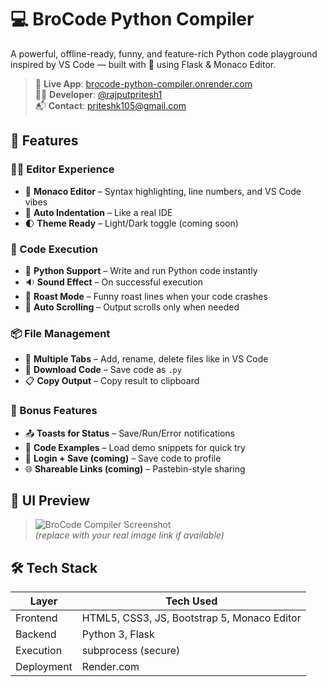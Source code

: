 # 💻 BroCode Python Compiler

A powerful, offline-ready, funny, and feature-rich Python code playground inspired by VS Code — built with 💖 using Flask & Monaco Editor.

> 🔗 **Live App**: [brocode-python-compiler.onrender.com](https://brocode-python-compiler.onrender.com)  
> 👨‍💻 **Developer**: [@rajputpritesh1](https://github.com/rajputpritesh1)  
> 📬 **Contact**: priteshk105@gmail.com


## 🚀 Features

### 🧑‍💻 Editor Experience
- 🎨 **Monaco Editor** – Syntax highlighting, line numbers, and VS Code vibes
- 🔁 **Auto Indentation** – Like a real IDE
- 🌓 **Theme Ready** – Light/Dark toggle (coming soon)

### 🧰 Code Execution
- 🐍 **Python Support** – Write and run Python code instantly
- 🔉 **Sound Effect** – On successful execution
- 🧨 **Roast Mode** – Funny roast lines when your code crashes
- 🔄 **Auto Scrolling** – Output scrolls only when needed

### 📦 File Management
- 📂 **Multiple Tabs** – Add, rename, delete files like in VS Code
- 💾 **Download Code** – Save code as `.py`
- 📋 **Copy Output** – Copy result to clipboard

### 🎁 Bonus Features
- 📤 **Toasts for Status** – Save/Run/Error notifications
- 📜 **Code Examples** – Load demo snippets for quick try
- 🔗 **Login + Save (coming)** – Save code to profile
- 🌐 **Shareable Links (coming)** – Pastebin-style sharing


## 📸 UI Preview

> ![BroCode Compiler Screenshot](https://i.imgur.com/YOUR_SCREENSHOT_LINK.png)  
*(replace with your real image link if available)*



## 🛠️ Tech Stack

| Layer      | Tech Used             |
|------------|-----------------------|
| Frontend   | HTML5, CSS3, JS, Bootstrap 5, Monaco Editor |
| Backend    | Python 3, Flask       |
| Execution  | subprocess (secure)  |
| Deployment | Render.com            |



